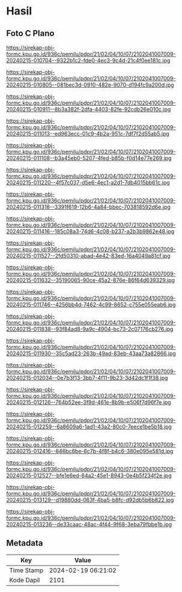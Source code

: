 # Hasil

## Foto C Plano

https://sirekap-obj-formc.kpu.go.id/936c/pemilu/pdpr/21/02/04/10/07/2102041007009-20240215-010704--9322b1c2-fde0-4ec3-9c4d-21c4f0ee181c.jpg

https://sirekap-obj-formc.kpu.go.id/936c/pemilu/pdpr/21/02/04/10/07/2102041007009-20240215-010805--081bec3d-0910-482e-9070-d194fc9a200d.jpg

https://sirekap-obj-formc.kpu.go.id/936c/pemilu/pdpr/21/02/04/10/07/2102041007009-20240215-010911--8b3a382f-2dfa-4403-82fe-92cdb26e010c.jpg

https://sirekap-obj-formc.kpu.go.id/936c/pemilu/pdpr/21/02/04/10/07/2102041007009-20240215-011013--ed963ecc-01c9-4b2a-951c-7df7f2d55ab5.jpg

https://sirekap-obj-formc.kpu.go.id/936c/pemilu/pdpr/21/02/04/10/07/2102041007009-20240215-011108--b3a45eb0-5207-4fed-b85b-f0d14e77e269.jpg

https://sirekap-obj-formc.kpu.go.id/936c/pemilu/pdpr/21/02/04/10/07/2102041007009-20240215-011220--4f57c037-d5e6-4ec1-a2d1-7db4015bb61c.jpg

https://sirekap-obj-formc.kpu.go.id/936c/pemilu/pdpr/21/02/04/10/07/2102041007009-20240215-011318--3391f619-12b6-4a84-bbec-703818592d6e.jpg

https://sirekap-obj-formc.kpu.go.id/936c/pemilu/pdpr/21/02/04/10/07/2102041007009-20240215-011416--185c08a3-74d6-4c08-b237-a2b3b9862e48.jpg

https://sirekap-obj-formc.kpu.go.id/936c/pemilu/pdpr/21/02/04/10/07/2102041007009-20240215-011527--2fd50310-abad-4e42-83ed-16a4049a81cf.jpg

https://sirekap-obj-formc.kpu.go.id/936c/pemilu/pdpr/21/02/04/10/07/2102041007009-20240215-011632--35190065-90ce-45a2-876e-86f64d639329.jpg

https://sirekap-obj-formc.kpu.go.id/936c/pemilu/pdpr/21/02/04/10/07/2102041007009-20240215-011746--4256bb4d-7462-4c99-8652-c755e055eab6.jpg

https://sirekap-obj-formc.kpu.go.id/936c/pemilu/pdpr/21/02/04/10/07/2102041007009-20240215-011838--93f84ad8-9a9c-4904-bc73-2c07176cb276.jpg

https://sirekap-obj-formc.kpu.go.id/936c/pemilu/pdpr/21/02/04/10/07/2102041007009-20240215-011930--35c5ad23-263b-49ad-83eb-43aa73a82866.jpg

https://sirekap-obj-formc.kpu.go.id/936c/pemilu/pdpr/21/02/04/10/07/2102041007009-20240215-012034--0e7b3f13-3bb7-4f11-9b23-3d42dc1f1f38.jpg

https://sirekap-obj-formc.kpu.go.id/936c/pemilu/pdpr/21/02/04/10/07/2102041007009-20240215-012126--764b52ee-3f9d-461e-8b9b-e506f7d96f7e.jpg

https://sirekap-obj-formc.kpu.go.id/936c/pemilu/pdpr/21/02/04/10/07/2102041007009-20240215-012259--6a8609a6-1ad1-43a2-80c0-7eece1be5b18.jpg

https://sirekap-obj-formc.kpu.go.id/936c/pemilu/pdpr/21/02/04/10/07/2102041007009-20240215-012416--646bc6be-6c7b-4f8f-b4c6-380e095e581d.jpg

https://sirekap-obj-formc.kpu.go.id/936c/pemilu/pdpr/21/02/04/10/07/2102041007009-20240215-012527--bfe1e6ed-64a2-45e1-8943-0e4b5f234f2e.jpg

https://sirekap-obj-formc.kpu.go.id/936c/pemilu/pdpr/21/02/04/10/07/2102041007009-20240215-013129--d19880dd-063f-4ba5-b8fc-d92db5b6b822.jpg

https://sirekap-obj-formc.kpu.go.id/936c/pemilu/pdpr/21/02/04/10/07/2102041007009-20240215-013236--de33caac-48ac-4f44-9f68-3eba79fbbe1b.jpg


## Metadata

| Key        | Value               |
| ---------- | ------------------- |
| Time Stamp | 2024-02-19 06:21:02 |
| Kode Dapil | 2101                |



